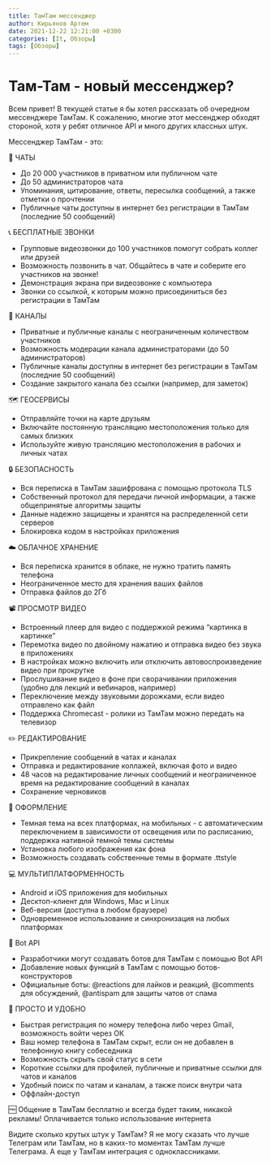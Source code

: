 ```yaml
---
title: ТамТам мессенджер
author: Кирьянов Артем
date: 2021-12-22 12:21:00 +0300
categories: [It, Обзоры]
tags: [Обзоры]
---
```


# Там-Там - новый мессенджер?

Всем привет! В текущей статье я бы хотел рассказать об очередном мессенджере ТамТам. К сожалению, многие этот мессенджер обходят стороной, хотя у ребят отличное API и много других классных штук.

Мессенджер ТамТам - это:

💬 ЧАТЫ
- До 20 000 участников в приватном или публичном чате
- До 50 администраторов чата
- Упоминания, цитирование, ответы, пересылка сообщений, а также отметки о прочтении
- Публичные чаты доступны в интернет без регистрации в ТамТам (последние 50 сообщений)

📞 БЕСПЛАТНЫЕ ЗВОНКИ
- Групповые видеозвонки до 100 участников помогут собрать коллег или друзей
- Возможность позвонить в чат. Общайтесь в чате и соберите его участников на звонке!
- Демонстрация экрана при видеозвонке с компьютера
- Звонки со ссылкой, к которым можно присоединиться без регистрации в ТамТам

📢 КАНАЛЫ
- Приватные и публичные каналы с неограниченным количеством участников
- Возможность модерации канала администраторами (до 50 администраторов)
- Публичные каналы доступны в интернет без регистрации в ТамТам (последние 50 сообщений)
- Создание закрытого канала без ссылки (например, для заметок)

🗺️ ГЕОСЕРВИСЫ
- Отправляйте точки на карте друзьям 
- Включайте постоянную трансляцию местоположения только для самых близких
- Используйте живую трансляцию местоположения в рабочих и личных чатах

🔒 БЕЗОПАСНОСТЬ
- Вся переписка в ТамТам зашифрована с помощью протокола TLS
- Собственный протокол для передачи личной информации, а также общепринятые алгоритмы защиты
- Данные надежно защищены и хранятся на распределенной сети серверов
- Блокировка кодом в настройках приложения

☁️ ОБЛАЧНОЕ ХРАНЕНИЕ
- Вся переписка хранится в облаке, не нужно тратить память телефона 
- Неограниченное место для хранения ваших файлов
- Отправка файлов до 2Гб

📽️ ПРОСМОТР ВИДЕО
- Встроенный плеер для видео с поддержкой режима “картинка в картинке”
- Перемотка видео по двойному нажатию и отправка видео без звука в приложениях
- В настройках можно включить или отключить автовоспроизведение видео при прокрутке
- Прослушивание видео в фоне при сворачивании приложения (удобно для лекций и вебинаров, например)
- Переключение между звуковыми дорожками, если видео отправлено как файл
- Поддержка Chromecast - ролики из ТамТам можно передать на телевизор

✏️ РЕДАКТИРОВАНИЕ
- Прикрепление сообщений в чатах и каналах
- Отправка и редактирование коллажей, включая фото и видео
- 48 часов на редактирование личных сообщений и неограниченное время на редактирование сообщений в каналах
- Сохранение черновиков

🌚 ОФОРМЛЕНИЕ 
- Темная тема на всех платформах, на мобильных - с автоматическим переключением в зависимости от освещения или по расписанию, поддержка нативной темной темы системы
- Установка любого изображения как фона
- Возможность создавать собственные темы в формате .ttstyle

💻 МУЛЬТИПЛАТФОРМЕННОСТЬ
- Android и iOS приложения для мобильных
- Десктоп-клиент для Windows, Mac и Linux
- Веб-версия (доступна в любом браузере)
- Одновременное использование и синхронизация на любых платформах

🤖 Bot API
- Разработчики могут создавать ботов для ТамТам с помощью Bot API 
- Добавление новых функций в ТамТам с помощью ботов-конструкторов 
- Официальные боты: @reactions для лайков и реакций, @comments для обсуждений, @antispam для защиты чатов от спама

🙂 ПРОСТО И УДОБНО
- Быстрая регистрация по номеру телефона либо через Gmail, возможность войти через ОК
- Ваш номер телефона в ТамТам скрыт, если он не добавлен в телефонную книгу собеседника
- Возможность скрыть свой статус в сети
- Короткие ссылки для профилей, публичные и приватные ссылки для чатов и каналов
- Удобный поиск по чатам и каналам, а также поиск внутри чата
- Оффлайн-доступ

🆓 Общение в ТамТам бесплатно и всегда будет таким, никакой рекламы! Оплачивается только использование интернета

Видите сколько крутых штук у ТамТам? Я не могу сказать что лучше Телеграм или ТамТам, но в каких-то моментах ТамТам лучше Телеграма. А еще у ТамТам интеграция с одноклассниками. 